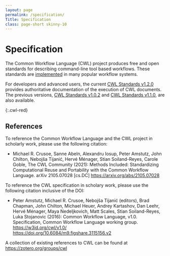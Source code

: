 ```yaml
---
layout: page
permalink: /specification/
Title: Specification
class: page-short skinny-10
---
```


# Specification

The Common Workflow Language (CWL) project produces free and open standards for describing command-line tool based workflows. These standards are [implemented](/implementations/) in many popular workflow systems. 

For developers and advanced users, the current [CWL Standards v1.2.0](https://www.commonwl.org/v1.2/) provides authoritative documentation of the execution of CWL documents. The previous versions, [CWL Standards v1.0.2](https://www.commonwl.org/v1.0/) and [CWL Standards v1.1.0](https://www.commonwl.org/v1.1/), are also available.

{:.cwl-red}
## References

To reference the Common Workflow Language and the CWL project in scholarly work, please use the following citation:

* Michael R. Crusoe, Sanne Abeln, Alexandru Iosup, Peter Amstutz, John Chilton, Nebojša Tijanić, Hervé Ménager, Stian Soiland-Reyes, Carole Goble, The CWL Community (2021):
Methods Included: Standardizing Computational Reuse and Portability with the Common Workflow Language.
arXiv 2105.07028 [cs.DC] <https://arxiv.org/abs/2105.07028>

To reference the CWL specification in scholary work, please use the following citation inclusive of the DOI:

* Peter Amstutz, Michael R. Crusoe, Nebojša Tijanić (editors), Brad Chapman, John Chilton, Michael Heuer, Andrey Kartashov, Dan Leehr, Hervé Ménager, Maya Nedeljkovich, Matt Scales, Stian Soiland-Reyes, Luka Stojanovic (2016):
Common Workflow Language, v1.0.
Specification, Common Workflow Language working group. <https://w3id.org/cwl/v1.0/> <https://doi.org/10.6084/m9.figshare.3115156.v2>

A collection of existing references to CWL can be found at <https://zotero.org/groups/cwl>
